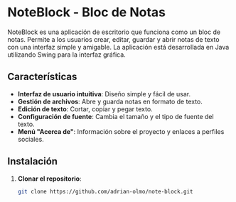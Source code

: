# NoteBlock - Bloc de Notas

NoteBlock es una aplicación de escritorio que funciona como un bloc de notas. Permite a los usuarios crear, editar, guardar y abrir notas de texto con una interfaz simple y amigable. La aplicación está desarrollada en Java utilizando Swing para la interfaz gráfica.

## Características

- **Interfaz de usuario intuitiva**: Diseño simple y fácil de usar.
- **Gestión de archivos**: Abre y guarda notas en formato de texto.
- **Edición de texto**: Cortar, copiar y pegar texto.
- **Configuración de fuente**: Cambia el tamaño y el tipo de fuente del texto.
- **Menú "Acerca de"**: Información sobre el proyecto y enlaces a perfiles sociales.



## Instalación

1. **Clonar el repositorio**:
   ```bash
   git clone https://github.com/adrian-olmo/note-block.git
